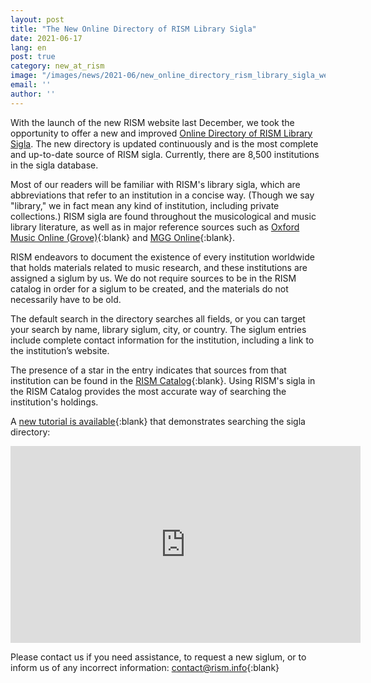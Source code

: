 ```yaml
---
layout: post
title: "The New Online Directory of RISM Library Sigla"
date: 2021-06-17
lang: en
post: true
category: new_at_rism
image: "/images/news/2021-06/new_online_directory_rism_library_sigla_website.png"
email: ''
author: ''
---
```


With the launch of the new RISM website last December, we took the opportunity to offer a new and improved [Online Directory of RISM Library Sigla](/community/sigla.html). The new directory is updated continuously and is the most complete and up-to-date source of RISM sigla. Currently, there are 8,500 institutions in the sigla database.  

Most of our readers will be familiar with RISM's library sigla, which are abbreviations that refer to an institution in a concise way. (Though we say "library," we in fact mean any kind of institution, including private collections.) RISM sigla are found throughout the musicological and music library literature, as well as in major reference sources such as [Oxford Music Online (Grove)](https://www.oxfordmusiconline.com/page/General-Abbreviations#sigla){:blank} and [MGG Online](
https://www.mgg-online.com/help?which=sigla){:blank}.  

RISM endeavors to document the existence of every institution worldwide that holds materials related to music research, and these institutions are assigned a siglum by us. We do not require sources to be in the RISM catalog in order for a siglum to be created, and the materials do not necessarily have to be old.  

The default search in the directory searches all fields, or you can target your search by name, library siglum, city, or country. The siglum entries include complete contact information for the institution, including a link to the institution’s website.  

The presence of a star in the entry indicates that sources from that institution can be found in the [RISM Catalog](https://opac.rism.info/index.php?id=4){:blank}. Using RISM's sigla in the RISM Catalog provides the most accurate way of searching the institution's holdings.  

A [new tutorial is available](https://youtu.be/eeCp_7V1nm0){:blank} that demonstrates searching the sigla directory:  

<iframe width="560" height="315" src="https://www.youtube.com/embed/eeCp_7V1nm0" title="YouTube video player" frameborder="0" allow="accelerometer; autoplay; clipboard-write; encrypted-media; gyroscope; picture-in-picture" allowfullscreen></iframe>  
 
Please contact us if you need assistance, to request a new siglum, or to inform us of any incorrect information: [contact@rism.info](mailto:contact@rism.info){:blank}
